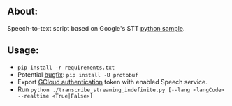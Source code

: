 ## About: 
Speech-to-text script based on Google's STT [python sample](https://github.com/GoogleCloudPlatform/python-docs-samples/tree/master/speech/microphone). 

## Usage: 

- `pip install -r requirements.txt`
- Potential [bugfix](https://stackoverflow.com/questions/53790531/problem-with-import-google-cloud-speech-to-text-recognition): `pip install -U protobuf` 
- Export [GCloud authentication](https://cloud.google.com/docs/authentication/production#auth-cloud-explicit-python) token with enabled Speech service.
- Run `python ./transcribe_streaming_indefinite.py [--lang <langCode> --realtime <True|False>]`

